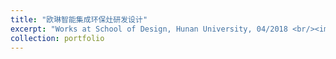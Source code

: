 ```yaml
---
title: "欧琳智能集成环保灶研发设计"
excerpt: "Works at School of Design, Hunan University, 04/2018 <br/><img src='/images/screen.png'> <br/><img src='/images/screen_2.png'> <br/><img src='/images/screen_3.png'> <br/><img src='/images/screen_4.png'> <br/><img src='/images/screen_5.png'> <br/><img src='/images/screen_6.png'>"
collection: portfolio
---
```



